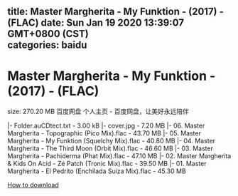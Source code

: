 
title: Master Margherita - My Funktion - (2017) - (FLAC)
date: Sun Jan 19 2020 13:39:07 GMT+0800 (CST)    
categories: baidu
---

# Master Margherita - My Funktion - (2017) - (FLAC)
size: 270.20 MB
 百度网盘 个人主页 - 百度网盘，让美好永远陪伴
 
|- Folder.auCDtect.txt - 3.00 kB
|- cover.jpg - 7.20 MB
|- 06. Master Margherita - Topographic (Pico Mix).flac - 43.70 MB
|- 05. Master Margherita - My Funktion (Squelchy Mix).flac - 40.80 MB
|- 04. Master Margherita - The Third Moon (Orbit Mix).flac - 46.60 MB
|- 03. Master Margherita - Pachiderma (Phat Mix).flac - 47.10 MB
|- 02. Master Margherita & Kids On Acid - Zé Patch (Tronic Mix).flac - 39.50 MB
|- 01. Master Margherita - El Pedrito (Enchilada Suiza Mix).flac - 45.30 MB

[How to download](https://bpcam.bemobtrk.com/go/2ceec3aa-1ca2-46d6-b9ff-aaa5c184517c?jno=3734)